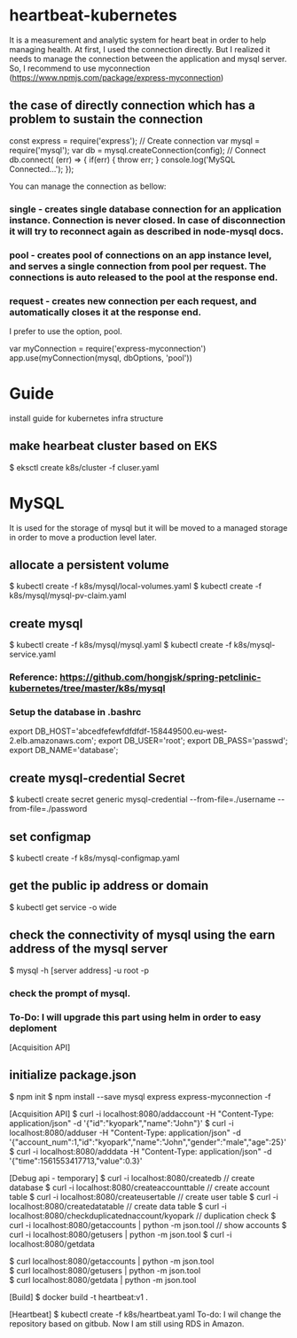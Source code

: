 # heartbeat-kubernetes
It is a measurement and analytic system for heart beat in order to help managing health.
At first, I used the connection directly. But I realized it needs to manage the connection between the application and mysql server.
So, I recommend to use myconnection (https://www.npmjs.com/package/express-myconnection)

## the case of directly connection which has a problem to sustain the connection 
const express = require('express');
// Create connection
var mysql      = require('mysql');
var db = mysql.createConnection(config);
// Connect
db.connect( (err) => {
    if(err) { throw err; }
    console.log('MySQL Connected...');
});

You can manage the connection as bellow:
### single - creates single database connection for an application instance. Connection is never closed. In case of disconnection it will try to reconnect again as described in node-mysql docs.
### pool - creates pool of connections on an app instance level, and serves a single connection from pool per request. The connections is auto released to the pool at the response end.
### request - creates new connection per each request, and automatically closes it at the response end.
I prefer to use the option, pool.

var myConnection  = require('express-myconnection')
app.use(myConnection(mysql, dbOptions, 'pool'))


# Guide
install guide for kubernetes infra structure

## make hearbeat cluster based on EKS 
$ eksctl create k8s/cluster -f cluser.yaml

# MySQL
It is used for the storage of mysql but it will be moved to a managed storage in order to move a production level later.
## allocate a persistent volume
$ kubectl create -f k8s/mysql/local-volumes.yaml
$ kubectl create -f k8s/mysql/mysql-pv-claim.yaml
## create mysql
$ kubectl create -f k8s/mysql/mysql.yaml 
$ kubectl create -f k8s/mysql-service.yaml
### Reference: https://github.com/hongjsk/spring-petclinic-kubernetes/tree/master/k8s/mysql
### Setup the database in .bashrc
export DB_HOST='abcedfefewfdfdfdf-158449500.eu-west-2.elb.amazonaws.com';
export DB_USER='root';
export DB_PASS='passwd';
export DB_NAME='database';


## create mysql-credential Secret
$ kubectl create secret generic mysql-credential --from-file=./username --from-file=./password
## set configmap
$ kubectl create -f k8s/mysql-configmap.yaml
## get the public ip address or domain 
$ kubectl get service -o wide
## check the connectivity of mysql using the earn address of the mysql server
$ mysql -h [server address] -u root -p
### check the prompt of mysql. 
### To-Do: I will upgrade this part using helm in order to easy deploment

[Acquisition API]
## initialize package.json
$ npm init
$ npm install --save mysql express express-myconnection -f

[Acquisition API]
$ curl -i localhost:8080/addaccount -H "Content-Type: application/json"  -d '{"id":"kyopark","name":"John"}' 
$ curl -i localhost:8080/adduser -H "Content-Type: application/json"  -d '{"account_num":1,"id":"kyopark","name":"John","gender":"male","age":25}' 
$ curl -i localhost:8080/adddata -H "Content-Type: application/json"  -d '{"time":1561553417713,"value":0.3}' 

[Debug api - temporary]
$ curl -i localhost:8080/createdb     // create database
$ curl -i localhost:8080/createaccounttable  // create account table 
$ curl -i localhost:8080/createusertable  // create user table
$ curl -i localhost:8080/createdatatable  // create data table
$ curl -i localhost:8080/checkduplicatednaccount/kyopark   // duplication check
$ curl -i localhost:8080/getaccounts | python -m json.tool    // show accounts
$ curl -i localhost:8080/getusers | python -m json.tool
$ curl -i localhost:8080/getdata

$ curl localhost:8080/getaccounts | python -m json.tool   
$ curl localhost:8080/getusers  | python -m json.tool  
$ curl localhost:8080/getdata  | python -m json.tool

[Build]
$ docker build -t heartbeat:v1 . 

[Heartbeat]
$ kubectl create -f k8s/heartbeat.yaml
To-do: I wil change the repository based on gitbub. Now I am still using RDS in Amazon.

